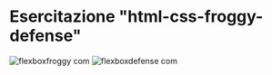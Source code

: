 # Esercitazione "html-css-froggy-defense"
![flexboxfroggy com](https://github.com/user-attachments/assets/00bc2d36-dac1-4f6a-a92a-93a3769e91d3)
![flexboxdefense com](https://github.com/user-attachments/assets/1fdd6f85-a10a-4c1d-aef2-b1fa07796b29)
